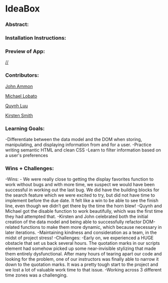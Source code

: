 # IdeaBox  

### Abstract:
[//]: <> (
We built an application called Idea Box, that allows a user to create a card containing a new idea. 
The user can add a title and a body of text to the idea cards. If the card has both the title and a body they are able to save it into an array and it will be displayed at the bottom of the screen.
Users can click a star in the upper left hand corner to favorite an idea, or the x in the upper right hand corner to delete the card.
)

### Installation Instructions:
[//]: <> (1. fork this repository
2. Clone down your new, forked repo
3. cd into the repository
4. Open it in your text editor
5. In your terminal, navigate to your project repo
6. Run the command `open index.html`)

### Preview of App:
[//](assets/screenShot.png)


### Contributors:
[//]: <> (https://github.com/smithkirsten https://github.com/mrlobatoman https://github.com/quynhtlluu https://github.com/Mortis78)

[John Ammon](www.linkedin.com/in/john-ammon-01a86919a)

[Michael Lobato](www.linkedin.com/in/michael-lobato-486b17176)

[Quynh Luu](https://www.linkedin.com/in/quynh-luu-11622b242/)

[Kirsten Smith](https://www.linkedin.com/in/kirsten-stamm-smith/)

### Learning Goals:
-Differentiate between the data model and the DOM when storing, manipulating, and displaying information from and for a user.
-Practice writing semantic HTML and clean CSS
-Learn to filter information based on a user's preferences

### Wins + Challenges:
-Wins:
	- We were really close to getting the display favorites function to work without bugs and with more time, we suspect we would have been successful in working out the last bug. We did have the building blocks for the search feature which we were excited to try, but did not have time to implement before the due date. It felt like a win to be able to see the finish line, even though we didn’t get there by the time the horn blew!
	-Quynh and Michael got the disable function to work beautifully, which was the first time they had attempted that.
	-Kirsten and John celebrated both the initial creation of the data model and being able to successfully refactor DOM-related functions to make them more dynamic, which because necessary in later iterations.
	-Maintaining kindness and consideration as a team, in the midst of project stress!
-Challenges:
	-Early on, we experienced a HUGE obstacle that set us back several hours. The quotation marks in our scripts element had somehow picked up some near-invisible stylizing that made them entirely dysfunctional. After many hours of tearing apart our code and looking for the problem, one of our instructors was finally able to narrow it down to the quotation marks. It was a pretty tough start to the project and we lost a lot of valuable work time to that issue.
	-Working across 3 different time zones was a challenging. 
